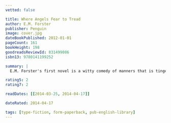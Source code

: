 ```yaml
---
vetted: false

title: Where Angels Fear to Tread
author: E.M. Forster
publisher: Penguin
image: cover.jpg
dateBookPublished: 2012-01-01
pageCount: 161
bookHeight: 198
goodreadsReviewId: 831499086
isbn13: 9780141199252

summary: |
  E.M. Forster's first novel is a witty comedy of manners that is tinged with tragedy. It tells the story of Lilia Herriton, who proves to be an embarrasment to her late husband's family as, in the small Tuscan town of Monteriano, she begins a relationship with a much younger man - classless, uncouth and highly unsuitable. A subtle attack on decorous Edwardian values and humanely sympathetic portrayal of the clash of two cultures, Where Angels Fear to Tread is also a profound exploration of character and virtue.

rating5: 2
rating7: 2

readDates: [[2014-03-25, 2014-04-17]]

dateRated: 2014-04-17

tags: [type-fiction, form-paperback, pub-english-library]
---
```

